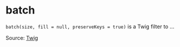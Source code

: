 # batch

`batch(size, fill = null, preserveKeys = true)` is a Twig filter to ...


Source: [Twig](https://twig.symfony.com/batch)